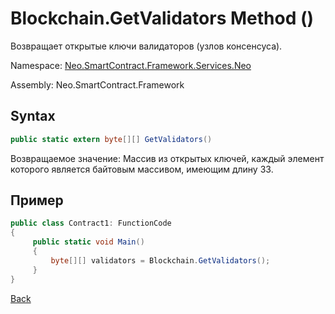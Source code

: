 # Blockchain.GetValidators Method ()

Возвращает открытые ключи валидаторов (узлов консенсуса).

Namespace: [Neo.SmartContract.Framework.Services.Neo](../../neo.md)

Assembly: Neo.SmartContract.Framework

## Syntax

```c#
public static extern byte[][] GetValidators()
```

Возвращаемое значение: Массив из открытых ключей, каждый элемент которого является байтовым массивом, имеющим длину 33.

## Пример

```c#
public class Contract1: FunctionCode
{
     public static void Main()
     {
         byte[][] validators = Blockchain.GetValidators();
     }
}
```



[Back](../Blockchain.md)